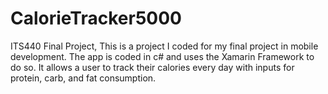 # CalorieTracker5000
ITS440 Final Project,
This is a project I coded for my final project in mobile development.
The app is coded in c# and uses the Xamarin Framework to do so.
It allows a user to track their calories every day with inputs for
protein, carb, and fat consumption.

